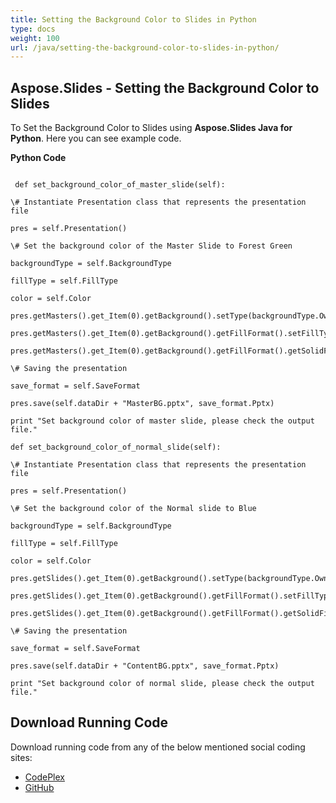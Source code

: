 ```yaml
---
title: Setting the Background Color to Slides in Python
type: docs
weight: 100
url: /java/setting-the-background-color-to-slides-in-python/
---
```


## **Aspose.Slides - Setting the Background Color to Slides**
To Set the Background Color to Slides using **Aspose.Slides Java for Python**. Here you can see example code.

**Python Code**

```

 def set_background_color_of_master_slide(self):

\# Instantiate Presentation class that represents the presentation file

pres = self.Presentation()

\# Set the background color of the Master Slide to Forest Green

backgroundType = self.BackgroundType

fillType = self.FillType

color = self.Color

pres.getMasters().get_Item(0).getBackground().setType(backgroundType.OwnBackground)

pres.getMasters().get_Item(0).getBackground().getFillFormat().setFillType(fillType.Solid)

pres.getMasters().get_Item(0).getBackground().getFillFormat().getSolidFillColor().setColor(color.GREEN)

\# Saving the presentation

save_format = self.SaveFormat

pres.save(self.dataDir + "MasterBG.pptx", save_format.Pptx)

print "Set background color of master slide, please check the output file."

def set_background_color_of_normal_slide(self):

\# Instantiate Presentation class that represents the presentation file

pres = self.Presentation()

\# Set the background color of the Normal slide to Blue

backgroundType = self.BackgroundType

fillType = self.FillType

color = self.Color

pres.getSlides().get_Item(0).getBackground().setType(backgroundType.OwnBackground)

pres.getSlides().get_Item(0).getBackground().getFillFormat().setFillType(fillType.Solid)

pres.getSlides().get_Item(0).getBackground().getFillFormat().getSolidFillColor().setColor(color.BLUE)

\# Saving the presentation

save_format = self.SaveFormat

pres.save(self.dataDir + "ContentBG.pptx", save_format.Pptx)

print "Set background color of normal slide, please check the output file."

```
## **Download Running Code**
Download running code from any of the below mentioned social coding sites:

- [CodePlex](https://asposeslidesjavapython.codeplex.com/releases/view/620922)
- [GitHub](https://github.com/aspose-slides/Aspose.Slides-for-Java/releases/tag/Aspose.Slides_Java_for_Python-v1.0)
